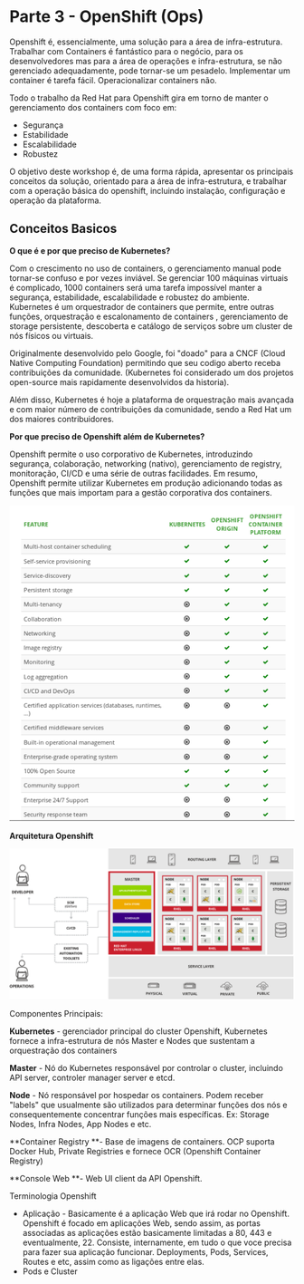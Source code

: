 # Parte 3 - OpenShift \(Ops\)

Openshift é, essencialmente, uma solução para a área de infra-estrutura. Trabalhar com Containers é fantástico para o negócio, para os desenvolvedores mas para a área de operações e infra-estrutura, se não gerenciado adequadamente, pode tornar-se um pesadelo. Implementar um container é tarefa fácil. Operacionalizar containers não.

Todo o trabalho da Red Hat para Openshift gira em torno de manter o gerenciamento dos containers com foco em:

* Segurança
* Estabilidade
* Escalabilidade
* Robustez

O objetivo deste workshop é, de uma forma rápida, apresentar os principais conceitos da solução, orientado para a área de infra-estrutura, e trabalhar com a operação básica do openshift, incluindo instalação, configuração e operação da plataforma.

## Conceitos Basicos

**O que é e por que preciso de Kubernetes?**

Com o crescimento no uso de containers, o gerenciamento manual pode tornar-se confuso e por vezes inviável. Se gerenciar 100 máquinas virtuais é complicado, 1000 containers será uma tarefa impossível manter a segurança, estabilidade, escalabilidade e robustez do ambiente. Kubernetes é um orquestrador de containers que permite, entre outras funções, orquestração e escalonamento de containers , gerenciamento de storage persistente, descoberta e catálogo de serviços sobre um cluster de nós físicos ou virtuais. 

Originalmente desenvolvido pelo Google, foi "doado" para a CNCF \(Cloud Native Computing Foundation\) permitindo que seu codigo aberto receba contribuições da comunidade. \(Kubernetes foi considerado um dos projetos open-source mais rapidamente desenvolvidos da historia\).

Além disso, Kubernetes é hoje a plataforma de orquestração mais avançada e com maior número de contribuições da comunidade, sendo a Red Hat um dos maiores contribuidores.

**Por que preciso de Openshift além de Kubernetes?**

Openshift permite o uso corporativo de Kubernetes, introduzindo segurança, colaboração, networking \(nativo\), gerenciamento de registry, monitoração, CI/CD e uma série de outras facilidades. Em resumo, Openshift permite utilizar Kubernetes em produção adicionando todas as funções que mais importam para a gestão corporativa dos containers.

![](/assets/openshif_features.png)

**Arquitetura Openshift**



![](/assets/parte_3_arquitetura_ocp.png)

Componentes Principais:

**Kubernetes** - gerenciador principal do cluster Openshift, Kubernetes fornece a infra-estrutura de nós Master e Nodes que sustentam a orquestração dos containers

**Master** - Nó do Kubernetes responsável por controlar o cluster, incluindo API server, controler manager server e etcd.

**Node** - Nó responsável por hospedar os containers. Podem receber "labels" que usualmente são utilizados para determinar funções dos nós e consequentemente concentrar funções mais específicas. Ex: Storage Nodes, Infra Nodes, App Nodes e etc.

**Container Registry **- Base de imagens de containers. OCP suporta Docker Hub, Private Registries e fornece OCR \(Openshift Container Registry\)

**Console Web **- Web UI client da API Openshift.

Terminologia Openshift

* Aplicação - Basicamente é a aplicação Web que irá rodar no Openshift. Openshift é focado em aplicações Web, sendo assim, as portas associadas as aplicações estão basicamente limitadas a 80, 443 e eventualmente, 22. Consiste, internamente, em tudo o que voce precisa para fazer sua aplicação funcionar. Deployments, Pods, Services, Routes e etc, assim como as ligações entre elas.
* Pods e Cluster



